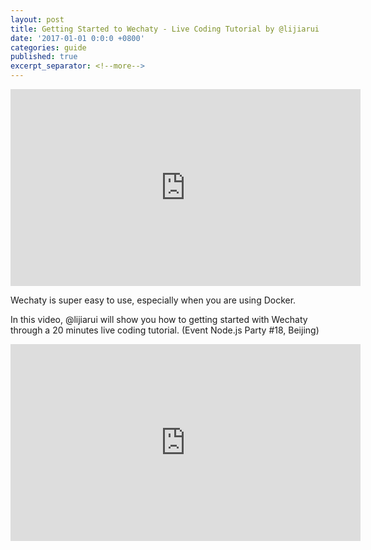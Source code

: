 ```yaml
---
layout: post
title: Getting Started to Wechaty - Live Coding Tutorial by @lijiarui
date: '2017-01-01 0:0:0 +0800'
categories: guide
published: true
excerpt_separator: <!--more-->
---
```


<iframe width="560" height="315" src="https://www.youtube.com/embed/MFXhd2IK4io" frameborder="0" allowfullscreen></iframe>

Wechaty is super easy to use, especially when you are using Docker.

In this video, @lijiarui will show you how to getting started with Wechaty through a 20 minutes live coding tutorial. (Event Node.js Party #18, Beijing)

<!--more-->

<iframe width="560" height="315" src="https://www.youtube.com/embed/pF3PT6Q686c" frameborder="0" allowfullscreen></iframe>

[ruirui-speech-nodejs-image]: /download/2017/lijiarui-speech-nodejs.jpg
